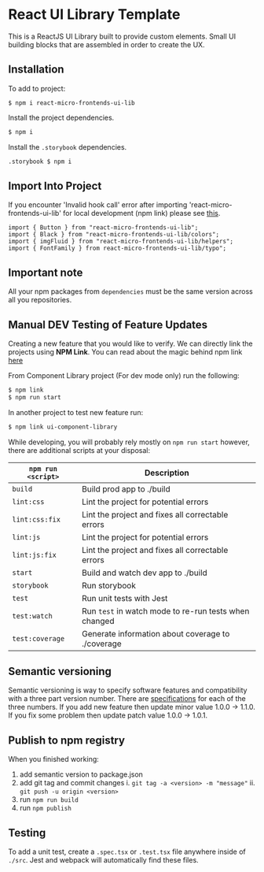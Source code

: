 # React UI Library Template

This is a ReactJS UI Library built to provide custom elements. Small UI building blocks that are assembled in order to create the UX.

## Installation
To add to project:
```
$ npm i react-micro-frontends-ui-lib
```
Install the project dependencies.
```bash
$ npm i
```
Install the `.storybook` dependencies.
```bash
.storybook $ npm i
```

## Import Into Project
If you encounter 'Invalid hook call' error after importing 'react-micro-frontends-ui-lib' for local development (npm link) please see [this](https://github.com/facebook/react/issues/15315#issuecomment-479802153).
```
import { Button } from "react-micro-frontends-ui-lib";
import { Black } from "react-micro-frontends-ui-lib/colors";
import { imgFluid } from "react-micro-frontends-ui-lib/helpers";
import { FontFamily } from react-micro-frontends-ui-lib/typo";
```

## Important note
All your npm packages from `dependencies` must be the same version across all you repositories.


## Manual DEV Testing of Feature Updates
Creating a new feature that you would like to verify. We can directly link the projects using __NPM Link__.
You can read about the magic behind npm link [here](https://medium.com/@alexishevia/the-magic-behind-npm-link-d94dcb3a81af)

From Component Library project (For dev mode only) run the following:
```bash
$ npm link
$ npm run start
```
In another project to test new feature run:
```bash
$ npm link ui-component-library
```

While developing, you will probably rely mostly on `npm run start` however, there are additional scripts at your disposal:

|`npm run <script>` |Description|
|-------------------|-----------|
|`build`            |Build prod app to ./build|
|`lint:css`         |Lint the project for potential errors|
|`lint:css:fix`      |Lint the project and fixes all correctable errors|
|`lint:js`          |Lint the project for potential errors|
|`lint:js:fix`       |Lint the project and fixes all correctable errors|
|`start`            |Build and watch dev app to ./build|
|`storybook`        |Run storybook|
|`test`             |Run unit tests with Jest|
|`test:watch`       |Run `test` in watch mode to re-run tests when changed|
|`test:coverage`    |Generate information about coverage to ./coverage|

## Semantic versioning
Semantic versioning is way to specify software features and compatibility with a three part version number. There are [specifications](https://jontejada.com/blog/galvanize/talk/2016/01/18/semver/) for each of the three numbers.
If you add new feature then update minor value 1.0.0 -> 1.1.0.
If you fix some problem then update patch value 1.0.0 -> 1.0.1.

## Publish to npm registry
When you finished working:
1. add semantic version to package.json
2. add git tag and commit changes
    i.  `git tag -a <version> -m "message"`
    ii. `git push -u origin <version>`
3. run `npm run build`
4. run `npm publish`

## Testing
To add a unit test, create a `.spec.tsx` or `.test.tsx` file anywhere inside of `./src`. Jest and webpack will automatically find these files.
